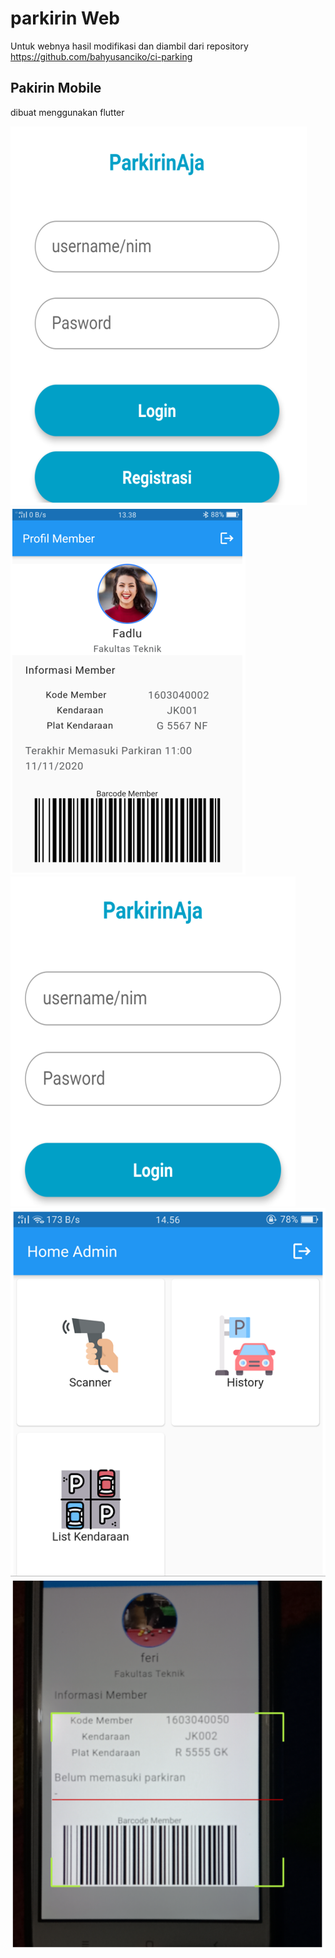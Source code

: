 # parkirin Web

Untuk webnya hasil modifikasi dan diambil dari repository https://github.com/bahyusanciko/ci-parking

## Pakirin Mobile

dibuat menggunakan flutter

![alt text](https://github.com/riiamri23/parkirin/blob/main/parkiran-flutter/assets/screens/parkirin1.PNG)
![alt text](https://github.com/riiamri23/parkirin/blob/main/parkiran-flutter/assets/screens/parkirin3.PNG)
![alt text](https://github.com/riiamri23/parkirin/blob/main/parkiran-flutter/assets/screens/parkirin4.PNG)
![alt text](https://github.com/riiamri23/parkirin/blob/main/parkiran-flutter/assets/screens/parkirin5.PNG)
![alt text](https://github.com/riiamri23/parkirin/blob/main/parkiran-flutter/assets/screens/parkirin6.PNG)
